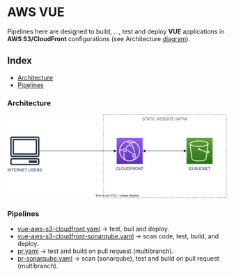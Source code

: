 
# AWS VUE 

Pipelines here are designed to build, ...,  test and  deploy **VUE** applications in
**AWS S3/CloudFront** configurations (see Architecture [diagram](#architecture)).

## Index

- [Architecture](#architecture)
- [Pipelines](#pipelines)

### Architecture

![Architecture Diagram](/svg/front/aws-s3-cloudfront.svg)

### Pipelines

- [vue-aws-s3-cloudfront.yaml](./vue-aws-s3-cloudfront.yaml) ->
  test, buil and deploy. 
- [vue-aws-s3-cloudfront-sonarqube.yaml](./vue-aws-s3-cloudfront-sonarqube.yaml) ->
  scan code, test, build, and deploy.
- [pr.yaml](../../../common-pull-requests/pr.yaml) ->
  test and build on pull request (multibranch).
- [pr-sonarqube.yaml](../../../common-pull-requests/pr-sonarqube.yaml) ->
  scan (sonarqube), test and build on pull request (multibranch).

